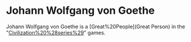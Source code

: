 # Johann Wolfgang von Goethe

Johann Wolfgang von Goethe is a [Great%20People](Great Person) in the "[Civilization%20%28series%29](Civilization)" games.